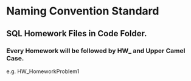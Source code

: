 # Naming Convention Standard

## SQL Homework Files in Code Folder.
### Every Homework will be followed by HW_ and Upper Camel Case.

e.g. HW_HomeworkProblem1